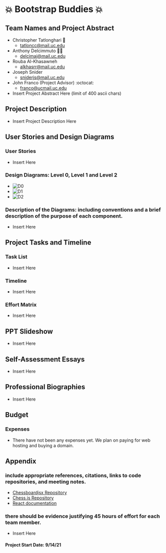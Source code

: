 # 💥 Bootstrap Buddies 💥

## Team Names and Project Abstract 
* Christopher Tatlonghari 🌟
  * tatloncc@mail.uc.edu
* Anthony Delcimmuto 👨‍💻
  * delcimaj@mail.uc.edu
* Rouba Al-Khasawneh
  * alkhasrr@mail.uc.edu
* Joseph Snider
  * sniderjs@mail.uc.edu
* John Franco (Project Advisor) :octocat:
  * franco@ucmail.uc.edu
* Insert Project Abstract Here (limit of 400 ascii chars)

## Project Description
* Insert Project Description Here

## User Stories and Design Diagrams
### User Stories
  * Insert Here
### Design Diagrams: Level 0, Level 1 and Level 2 
  *  ![D0](https://github.com/ChrisTatlonghari/BootstrapBuddies/blob/main/documentation/designDiagrams/D0.png?raw=true "D0")
  *  ![D1](https://github.com/ChrisTatlonghari/BootstrapBuddies/blob/main/documentation/designDiagrams/D1.png?raw=true "D1")
  *  ![D2](https://github.com/ChrisTatlonghari/BootstrapBuddies/blob/main/documentation/designDiagrams/D2.png?raw=true "D2")

### Description of the Diagrams: including conventions and a brief description of the purpose of each component.
  * Insert Here

## Project Tasks and Timeline
### Task List
  * Insert Here
### Timeline
  * Insert Here
### Effort Matrix
  * Insert Here

## PPT Slideshow
* Insert Here

## Self-Assessment Essays
* Insert Here

## Professional Biographies
* Insert Here

## Budget
### Expenses
  * There have not been any expenses yet. We plan on paying for web hosting and buying a domain.

## Appendix
### include appropriate references, citations, links to code repositories, and meeting notes.
  * [Chessboardjsx Repository](https://github.com/willb335/chessboardjsx)
  * [Chess.js Repository](https://github.com/jhlywa/chess.js)
  * [React documentation](https://reactjs.org/)
### there should be evidence justifying 45 hours of effort for each team member.
  * Insert Here



#### Project Start Date:  9/14/21

